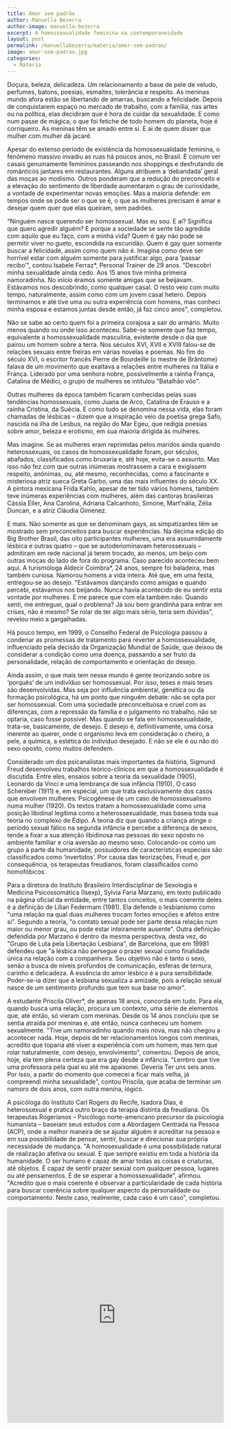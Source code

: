 ```yaml
---
title: Amor sem padrão
author: Manuella Bezerra
author-image: manuella-bezerra
excerpt: A homossexualidade feminina na contemporaneidade
layout: post
permalink: /manuellabezerra/materia/amor-sem-padrao/
image: amor-sem-padrao.jpg
categories:
  - Matéria
---
```

Doçura, beleza, delicadeza. Um relacionamento a base de pele de veludo, perfumes, batons, poesias, esmaltes, tolerância e respeito. As meninas mundo afora estão se libertando de amarras, buscando a felicidade. Depois de conquistarem espaço no mercado de trabalho, com a família, nas artes ou na política, elas decidiram que é hora de cuidar da sexualidade. E como num passe de mágica, o que foi fetiche de todo homem do planeta, hoje é corriqueiro. As meninas têm se amado entre si. E ai de quem disser que mulher com mulher dá jacaré.

Apesar do extenso período de existência da homossexualidade feminina, o fenômeno massivo invadiu as ruas há poucos anos, no Brasil. É comum ver casais genuinamente femininos passeando nos shoppings e desfrutando de românticos jantares em restaurantes. Alguns atribuem a ‘debandada’ geral das moças ao modismo. Outros ponderam que a redução do preconceito e a elevação do sentimento de liberdade aumentaram o grau de curiosidade, a vontade de experimentar novas emoções. Mas a maioria defende: em tempos onde se pode ser o que se é, o que as mulheres precisam é amar e desejar quem quer que elas queiram, sem padrões.

"Ninguém nasce querendo ser homossexual. Mas eu sou. E aí? Significa que quero agredir alguém? E porque a sociedade se sente tão agredida com aquilo que eu faço, com a minha vida? Quem é gay não pode se permitir viver no gueto, escondida na escuridão. Quem é gay quer somente buscar a felicidade, assim como quem não é. Imagina como deve ser horrível estar com alguém somente para justificar algo, para ‘passar recibo’", contou Isabele Ferraz*, Personal Trainer de 29 anos. "Descobri minha sexualidade ainda cedo. Aos 15 anos tive minha primeira namoradinha. No início éramos somente amigas que se beijavam. Estávamos nos descobrindo, como qualquer casal. O resto veio com muito tempo, naturalmente, assim como com um jovem casal hetero. Depois terminamos e até tive uma ou outra experiência com homens, mas conheci minha esposa e estamos juntas desde então, já faz cinco anos", completou.

Não se sabe ao certo quem foi a primeira corajosa a sair do armário. Muito menos quando ou onde isso aconteceu. Sabe-se somente que faz tempo, equivalente a homossexualidade masculina, existente desde o dia que pairou um homem sobre a terra. Nos séculos XVI, XVII e XVIII falou-se de relações sexuais entre freiras em várias novelas e poemas. No fim do século XVI, o escritor francês Pierre de Bourdeille (o mestre de Brântome) falava de um movimento que exaltava a relações entre mulheres na Itália e França. Liderado por uma senhora nobre, possivelmente a rainha França, Catalina de Médici, o grupo de mulheres se intitulou "Batalhão vôo".

Outras mulheres da época também ficaram conhecidas pelas suas tendências homossexuais, como Juana de Arco, Catalina de Erauso e a rainha Cristina, da Suécia. E como tudo se denomina nessa vida, elas foram chamadas de lésbicas – dizem que a inspiração veio da poetisa grega Safo, nascida na ilha de Lesbus, na região do Mar Egeu, que redigia poesias sobre amor, beleza e erotismo, em sua maioria dirigida às mulheres.

Mas imagine. Se as mulheres eram reprimidas pelos maridos ainda quando heterossexuais, os casos de homossexualidade foram, por séculos, abafados, classificados como bruxaria e, até hoje, evita-se o assunto. Mas isso não fez com que outras inúmeras mostrassem a cara e exigissem respeito, anônimas, ou, até mesmo, reconhecidas, como a fascinante e misteriosa atriz sueca Greta Garbo, uma das mais influentes do século XX. A pintora mexicana Frida Kahlo, apesar de ter tido vários homens, também teve inúmeras experiências com mulheres, além das cantoras brasileiras Cássia Eller, Ana Carolina, Adriana Calcanhoto, Simone, Mart’nália, Zélia Duncan, e a atriz Cláudia Gimenez.

E mais. Não somente as que se denominam gays, as simpatizantes têm se mostrado sem preconceitos para buscar experiências. Na décima edição do Big Brother Brasil, das oito participantes mulheres, uma era assumidamente lésbica e outras quatro – que se autodenominavam heterossexuais – admitiram em rede nacional já terem trocado, ao menos, um beijo com outras moças do lado de fora do programa. Caso parecido aconteceu bem aqui. A turismóloga Aldecir Coimbra*, 24 anos, sempre foi baladeira, mas também curiosa. Namorou homens a vida inteira. Até que, em uma festa, entregou-se ao desejo. "Estávamos dançando como amigas e quando percebi, estávamos nos beijando. Nunca havia acontecido de eu sentir esta vontade por mulheres. E me parece que com ela também não. Quando senti, me entreguei, qual o problema? Já sou bem grandinha para entrar em crises, não é mesmo? Se rolar de ter algo mais sério, teria sem dúvidas", revelou meio a gargalhadas.

Há pouco tempo, em 1999, o Conselho Federal de Psicologia passou a condenar as promessas de tratamento para reverter a homossexualidade, influenciado pela decisão da Organização Mundial de Saúde, que deixou de considerar a condição como uma doença, passando a ser fruto da personalidade, relação de comportamento e orientação do desejo.

Ainda assim, o que mais tem nesse mundo é gente teorizando sobre os ‘porquês’ de um indivíduo ser homossexual. Por isso, teses e mais teses são desenvolvidas. Mas seja por influência ambiental, genética ou da formação psicológica, há um ponto que ninguém debate: não se opta por ser homossexual. Com uma sociedade preconceituosa e cruel com as diferenças, com a repressão da família e o julgamento no trabalho, não se optaria, caso fosse possível. Mas quando se fala em homossexualidade, trata-se, basicamente, de desejo. E desejo é, definitivamente, uma coisa inerente ao querer, onde o organismo leva em consideração o cheiro, a pele, a química, a estética do indivíduo desejado. E não se ele é ou não do sexo oposto, como muitos defendem.

Considerado um dos psicanalistas mais importantes da história, Sigmund Freud desenvolveu trabalhos teórico-clínicos em que a homossexualidade é discutida. Entre eles, ensaios sobre a teoria da sexualidade (1905), Leonardo da Vinci e uma lembrança de sua infância (1910), O caso Schereber (1911) e, em especial, um que trata exclusivamente dos casos que envolvem mulheres: Psicogênese de um caso de homossexualismo numa mulher (1920). Os textos tratam a homossexualidade como uma posição libidinal legítima como a heterossexualidade, mas baseia toda sua teoria no complexo de Édipo. A teoria diz que quando a criança atinge o período sexual fálico na segunda infância e percebe a diferença de sexos, tende a fixar a sua atenção libidinosa nas pessoas do sexo oposto no ambiente familiar e cria aversão ao mesmo sexo. Colocando-os como um grupo à parte da humanidade, possuidores de características especiais são classificados como ‘invertidos’. Por causa das teorizações, Freud e, por consequência, os terapeutas freudianos, foram classificados como homofóbicos.

Para a diretora do Instituto Brasileiro Interdisciplinar de Sexologia e Medicina Psicossomática (Isexp), Sylvia Faria Marzano, em texto publicado na página oficial da entidade, entre tantos conceitos, o mais coerente deles é a definição de Lílian Federmam (1981). Ela defende o lesbianismo como "uma relação na qual duas mulheres trocam fortes emoções e afetos entre si". Segundo a teoria, "o contato sexual pode ser parte dessa relação num maior ou menor grau, ou pode estar inteiramente ausente". Outra definição defendida por Marzano é dentro da mesma perspectiva, desta vez, do "Grupo de Luta pela Libertação Lesbiana", de Barcelona, que em 19981 defendeu que "a lésbica não persegue o prazer sexual como finalidade única na relação com a companheira. Seu objetivo não é tanto o sexo, senão a busca de níveis profundos de comunicação, esferas de ternura, carinho e delicadeza. A essência do amor lésbico é a pura sensibilidade. Poder-se-ia dizer que a lesbiana sexualiza a amizade, pois a relação sexual nasce de um sentimento profundo que tem sua base no amor".

A estudante Priscila Oliver*, de apenas 18 anos, concorda em tudo. Para ela, quando busca uma relação, procura um contexto, uma série de elementos que, até então, só vieram com meninas. Desde os 14 anos concluiu que se sentia atraída por meninas e, até então, nunca conheceu um homem sexualmente. "Tive um namoradinho quando mais nova, mas não chegou a acontecer nada. Hoje, depois de ter relacionamentos longos com meninas, acredito que toparia até viver a experiência com um homem, mas tem que rolar naturalmente, com desejo, envolvimento", comentou. Depois de anos, hoje, ela tem plena certeza que era gay desde a infância. "Lembro que tive uma professora pela qual eu até me apaixonei. Deveria Ter uns seis anos. Por isso, a partir do momento que comecei a ficar mais velha, já compreendi minha sexualidade", contou Priscila, que acaba de terminar um namoro de dois anos, com outra menina, lógico.

A psicóloga do Instituto Carl Rogers do Recife, Isadora Dias, é heterossexual e pratica outro braço da terapia distinta da freudiana. Os terapeutas Rogerianos – Psicólogo norte-americano precursor da psicologia humanista – baseiam seus estudos com a Abordagem Centrada na Pessoa (ACP), onde a melhor maneira de se ajudar alguém é acreditar na pessoa e em sua possibilidade de pensar, sentir, buscar e direcionar sua própria necessidade de mudança. "A homosexualidade é uma possibilidade natural de realização afetiva ou sexual. E que sempre existiu em toda a história da humanidade. O ser humano é capaz de amar todas as coisas e criaturas, até objetos. É capaz de sentir prazer sexual com qualquer pessoa, lugares ou até pensamentos. É de se esperar a homossexualidade", afirmou. "Acredito que o mais coerente é observar a particularidade de cada história para buscar coerência sobre qualquer aspecto da personalidade ou comportamento. Neste caso, realmente, cada caso é um caso", completou.

<iframe width="100%" height="500px" src="https://www.youtube.com/embed/xLKUV_Rj8p0" frameborder="0" allowfullscreen></iframe>